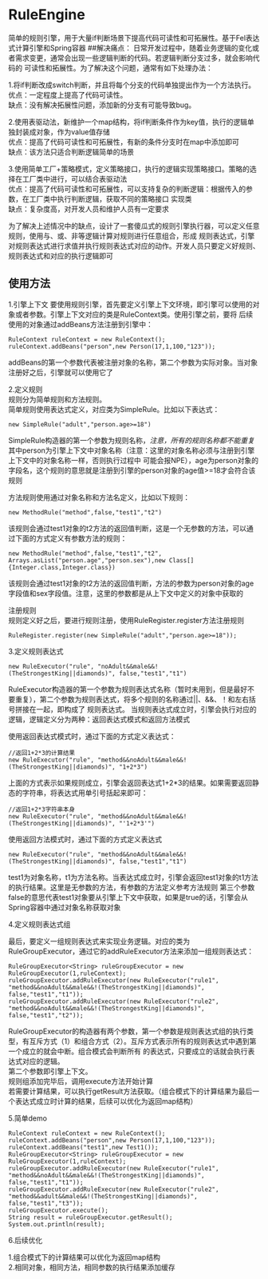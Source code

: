 # RuleEngine
简单的规则引擎，用于大量if判断场景下提高代码可读性和可拓展性。基于Fel表达式计算引擎和Spring容器
##解决痛点：
日常开发过程中，随着业务逻辑的变化或者需求变更，通常会出现一些逻辑判断的代码。若逻辑判断分支过多，就会影响代码的
可读性和拓展性。为了解决这个问题，通常有如下处理办法：  

1.将if判断改成switch判断，并且将每个分支的代码单独提出作为一个方法执行。  
优点：一定程度上提高了代码可读性。  
缺点：没有解决拓展性问题，添加新的分支有可能导致bug。  
  
2.使用表驱动法，新维护一个map结构，将if判断条件作为key值，执行的逻辑单独封装成对象，作为value值存储  
优点：提高了代码可读性和可拓展性，有新的条件分支时在map中添加即可  
缺点：该方法只适合判断逻辑简单的场景   
 
3.使用简单工厂+策略模式，定义策略接口，执行的逻辑实现策略接口。策略的选择在工厂类中进行，可以结合表驱动法  
优点：提高了代码可读性和可拓展性，可以支持复杂的判断逻辑：根据传入的参数，在工厂类中执行判断逻辑，获取不同的策略接口
实现类  
缺点：复杂度高，对开发人员和维护人员有一定要求      

为了解决上述情况中的缺点，设计了一套傻瓜式的规则引擎执行器，可以定义任意规则，使用与、或、非等逻辑计算对规则进行任意组合，形成
规则表达式，引擎对规则表达式进行求值并执行规则表达式对应的动作。开发人员只要定义好规则、规则表达式和对应的执行逻辑即可
## 使用方法
1.引擎上下文
要使用规则引擎，首先要定义引擎上下文环境，即引擎可以使用的对象或者参数。引擎上下文对应的类是RuleContext类。使用引擎之前，要将
后续使用的对象通过addBeans方法注册到引擎中：
```
RuleContext ruleContext = new RuleContext();
ruleContext.addBeans("person",new Person(17,1,100,"123"));
```
addBeans的第一个参数代表被注册对象的名称，第二个参数为实际对象。当对象注册好之后，引擎就可以使用它了
  
2.定义规则  
规则分为简单规则和方法规则。  
简单规则使用表达式定义，对应类为SimpleRule。比如以下表达式：
```
new SimpleRule("adult","person.age>=18")
```
SimpleRule构造器的第一个参数为规则名称，*_注意，所有的规则名称都不能重复_*  
其中person为引擎上下文中对象名称（注意：这里的对象名称必须与注册到引擎上下文中的对象名称一样，否则执行过程中
可能会报NPE），age为person对象的字段名，这个规则的意思就是注册到引擎的person对象的age值>=18才会符合该规则  

方法规则使用通过对象名称和方法名定义，比如以下规则：
```
new MethodRule("method",false,"test1","t2")
```
该规则会通过test1对象的t2方法的返回值判断，这是一个无参数的方法，可以通过下面的方式定义有参数方法的规则：
```
new MethodRule("method",false,"test1","t2", Arrays.asList("person.age","person.sex"),new Class[]{Integer.class,Integer.class})
```
该规则会通过test1对象的t2方法的返回值判断，方法的参数为person对象的age字段值和sex字段值。注意，这里的参数都是从上下文中定义的对象中获取的

注册规则  
规则定义好之后，要进行规则注册，使用RuleRegister.register方法注册规则
```
RuleRegister.register(new SimpleRule("adult","person.age>=18"));
```

3.定义规则表达式

```
new RuleExecutor("rule", "noAdult&&male&&!(TheStrongestKing||diamonds)", false,"test1","t1")
```
RuleExecutor构造器的第一个参数为规则表达式名称（暂时未用到，但是最好不要重复），第二个参数为规则表达式，将多个规则的名称通过||、&&、！和左右括号拼接在一起，即构成了
规则表达式。
当规则表达式成立时，引擎会执行对应的逻辑，逻辑定义分为两种：返回表达式模式和返回方法模式

使用返回表达式模式时，通过下面的方式定义表达式：
```
//返回1+2*3的计算结果
new RuleExecutor("rule", "method&&noAdult&&male&&!(TheStrongestKing||diamonds)", "1+2*3")
```
上面的方式表示如果规则成立，引擎会返回表达式1+2*3的结果。如果需要返回静态的字符串，将表达式用单引号括起来即可：
```
//返回1+2*3字符串本身
new RuleExecutor("rule", "method&&noAdult&&male&&!(TheStrongestKing||diamonds)", "'1+2*3'")
```

使用返回方法模式时，通过下面的方式定义表达式
```
new RuleExecutor("rule", "method&&noAdult&&male&&!(TheStrongestKing||diamonds)", false,"test1","t1")
```
test1为对象名称，t1为方法名称。当表达式成立时，引擎会返回test1对象的t1方法的执行结果。这里是无参数的方法，有参数的方法定义参考方法规则
第三个参数false的意思代表test1对象要从引擎上下文中获取，如果是true的话，引擎会从Spring容器中通过对象名称获取对象

4.定义规则表达式组  

最后，要定义一组规则表达式来实现业务逻辑。对应的类为RuleGroupExecutor，通过它的addRuleExecutor方法来添加一组规则表达式：
```
RuleGroupExecutor<String> ruleGroupExecutor = new RuleGroupExecutor(1,ruleContext);
ruleGroupExecutor.addRuleExecutor(new RuleExecutor("rule1", "method&&noAdult&&male&&!(TheStrongestKing||diamonds)", false,"test1","t1"));
ruleGroupExecutor.addRuleExecutor(new RuleExecutor("rule2", "method&&noAdult&&male&&!(TheStrongestKing||diamonds)", false,"test1","t2"));
```
RuleGroupExecutor的构造器有两个参数，第一个参数是规则表达式组的执行类型，有互斥方式（1）和组合方式（2）。互斥方式表示所有的规则表达式中遇到第一个成立的就会中断。组合模式会判断所有
的表达式，只要成立的话就会执行表达式对应的逻辑。  
第二个参数即引擎上下文。  
规则组添加完毕后，调用execute方法开始计算  
若需要计算结果，可以执行getResult方法获取。（组合模式下的计算结果为最后一个表达式成立时计算的结果，后续可以优化为返回map结构）

5.简单demo
```
RuleContext ruleContext = new RuleContext();
ruleContext.addBeans("person",new Person(17,1,100,"123"));
ruleContext.addBeans("test1",new Test1());
RuleGroupExecutor<String> ruleGroupExecutor = new RuleGroupExecutor(1,ruleContext);
ruleGroupExecutor.addRuleExecutor(new RuleExecutor("rule1", "method&&noAdult&&male&&!(TheStrongestKing||diamonds)", false,"test1","t1"));
ruleGroupExecutor.addRuleExecutor(new RuleExecutor("rule2", "method&&adult&&male&&!(TheStrongestKing||diamonds)", false,"test1","t3"));
ruleGroupExecutor.execute();
String result = ruleGroupExecutor.getResult();
System.out.println(result);
```

6.后续优化

1.组合模式下的计算结果可以优化为返回map结构  
2.相同对象，相同方法，相同参数的执行结果添加缓存